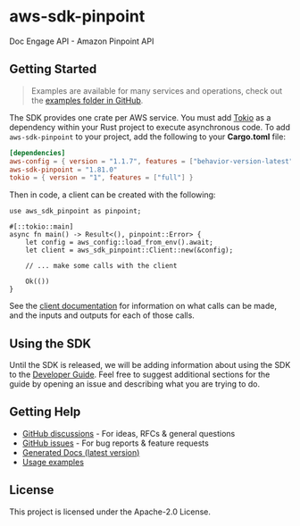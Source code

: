 # aws-sdk-pinpoint

Doc Engage API - Amazon Pinpoint API

## Getting Started

> Examples are available for many services and operations, check out the
> [examples folder in GitHub](https://github.com/awslabs/aws-sdk-rust/tree/main/examples).

The SDK provides one crate per AWS service. You must add [Tokio](https://crates.io/crates/tokio)
as a dependency within your Rust project to execute asynchronous code. To add `aws-sdk-pinpoint` to
your project, add the following to your **Cargo.toml** file:

```toml
[dependencies]
aws-config = { version = "1.1.7", features = ["behavior-version-latest"] }
aws-sdk-pinpoint = "1.81.0"
tokio = { version = "1", features = ["full"] }
```

Then in code, a client can be created with the following:

```rust,no_run
use aws_sdk_pinpoint as pinpoint;

#[::tokio::main]
async fn main() -> Result<(), pinpoint::Error> {
    let config = aws_config::load_from_env().await;
    let client = aws_sdk_pinpoint::Client::new(&config);

    // ... make some calls with the client

    Ok(())
}
```

See the [client documentation](https://docs.rs/aws-sdk-pinpoint/latest/aws_sdk_pinpoint/client/struct.Client.html)
for information on what calls can be made, and the inputs and outputs for each of those calls.

## Using the SDK

Until the SDK is released, we will be adding information about using the SDK to the
[Developer Guide](https://docs.aws.amazon.com/sdk-for-rust/latest/dg/welcome.html). Feel free to suggest
additional sections for the guide by opening an issue and describing what you are trying to do.

## Getting Help

* [GitHub discussions](https://github.com/awslabs/aws-sdk-rust/discussions) - For ideas, RFCs & general questions
* [GitHub issues](https://github.com/awslabs/aws-sdk-rust/issues/new/choose) - For bug reports & feature requests
* [Generated Docs (latest version)](https://awslabs.github.io/aws-sdk-rust/)
* [Usage examples](https://github.com/awslabs/aws-sdk-rust/tree/main/examples)

## License

This project is licensed under the Apache-2.0 License.

